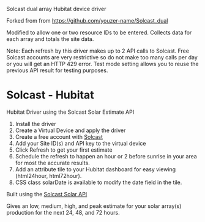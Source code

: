 Solcast dual array Hubitat device driver

Forked from from https://github.com/youzer-name/Solcast_dual

Modified to allow one or two resource IDs to be entered. Collects data for each array and totals the site data.

Note: Each refresh by this driver makes up to 2 API calls to Solcast. Free Solcast accounts are very restrictive so do not make too many calls per day or you will get an HTTP 429 error. Test mode setting allows you to reuse the previous API result for testing purposes.


# Solcast - Hubitat
Hubitat Driver using the Solcast Solar Estimate API

1. Install the driver
2. Create a Virtual Device and apply the driver
3. Create a free account with [Solcast](https://toolkit.solcast.com.au/register/hobbyist)
4. Add your Site ID(s) and API key to the virtual device
5. Click Refresh to get your first estimate
6. Schedule the refresh to happen an hour or 2 before sunrise in your area for most the accurate results.
7. Add an attribute tile to your Hubitat dashboard for easy viewing (html24hour, html72hour).
8. CSS class solarDate is available to modify the date field in the tile.


Built using the [Solcast Solar API](https://docs.solcast.com.au/#forecasts-rooftop-site)

Gives an low, medium, high, and peak estimate for your solar array(s) production for the next 24, 48, and 72 hours.
